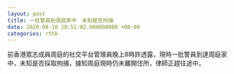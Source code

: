 ```yaml
---
layout: post
title: 一批警員到周庭家中　未知是否拘捕
date: 2020-08-10 20:51:02.000000000 +08:00
categories: rthk
---
```


前香港眾志成員周庭的社交平台管理員晚上8時許透露，現時一批警員到達周庭家中，未知是否採取拘捕，據知周庭現時仍未離開住所，律師正趕往途中。
